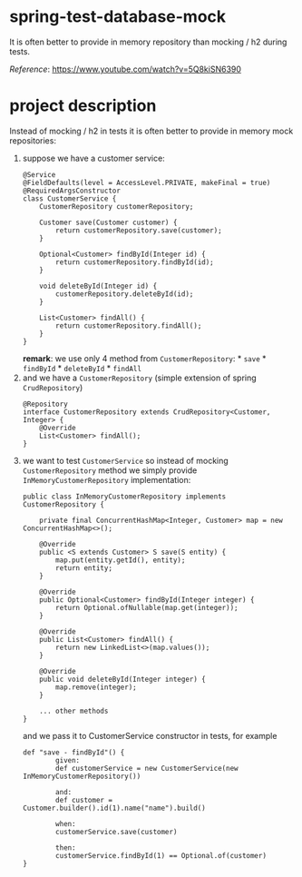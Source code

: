 # spring-test-database-mock
It is often better to provide in memory repository than mocking / h2 during tests.

_Reference_: https://www.youtube.com/watch?v=5Q8kiSN6390

# project description
Instead of mocking / h2 in tests it is often better to provide in memory mock repositories:

1. suppose we have a customer service:
    ```
    @Service
    @FieldDefaults(level = AccessLevel.PRIVATE, makeFinal = true)
    @RequiredArgsConstructor
    class CustomerService {
        CustomerRepository customerRepository;
    
        Customer save(Customer customer) {
            return customerRepository.save(customer);
        }
    
        Optional<Customer> findById(Integer id) {
            return customerRepository.findById(id);
        }
        
        void deleteById(Integer id) {
            customerRepository.deleteById(id);
        }
        
        List<Customer> findAll() {
            return customerRepository.findAll();
        }
    }
    ```
    **remark**: we use only 4 method from `CustomerRepository`:
        * `save`
        * `findById`
        * `deleteById`
        * `findAll`
1. and we have a `CustomerRepository` (simple extension of spring `CrudRepository`)
    ```
    @Repository
    interface CustomerRepository extends CrudRepository<Customer, Integer> {
        @Override
        List<Customer> findAll();
    }
    ```
1. we want to test `CustomerService` so instead of mocking `CustomerRepository`
method we simply provide `InMemoryCustomerRepository` implementation:
    ```
    public class InMemoryCustomerRepository implements CustomerRepository {
        
        private final ConcurrentHashMap<Integer, Customer> map = new ConcurrentHashMap<>();
        
        @Override
        public <S extends Customer> S save(S entity) {
            map.put(entity.getId(), entity);
            return entity;
        }
    
        @Override
        public Optional<Customer> findById(Integer integer) {
            return Optional.ofNullable(map.get(integer));
        }
    
        @Override
        public List<Customer> findAll() {
            return new LinkedList<>(map.values());
        }
    
        @Override
        public void deleteById(Integer integer) {
            map.remove(integer);
        }
        
        ... other methods
    }
    ```
    and we pass it to CustomerService constructor in tests, for example
    ```
    def "save - findById"() {
            given:
            def customerService = new CustomerService(new InMemoryCustomerRepository())
    
            and:
            def customer = Customer.builder().id(1).name("name").build()
    
            when:
            customerService.save(customer)
            
            then:
            customerService.findById(1) == Optional.of(customer)
    }
    ```